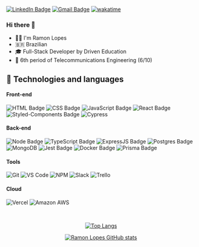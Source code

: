[![LinkedIn Badge](https://img.shields.io/badge/LinkedIn-0077B5?style=for-the-badge&logo=linkedin&logoColor=white)](https://www.linkedin.com/in/ramonlnas/)
[![Gmail Badge](https://img.shields.io/badge/Gmail-D14836?style=for-the-badge&logo=gmail&logoColor=white)](mailto:ramonlnasdev@gmail.com)
[![wakatime](https://wakatime.com/badge/user/af270bc6-e9b4-499e-b2ef-216b122c7fce.svg)](https://wakatime.com/@1de82326-e168-4347-8da2-0655cc0cbc91)

### Hi there  👋
- 🙋‍♂️ I'm Ramon Lopes                                                                 
- 🇧🇷 Brazilian
- 🎓 Full-Stack Developer by Driven Education
- 📘 6th period of Telecommunications Engineering (6/10)

## 📝 Technologies and languages

#### **Front-end**

![HTML Badge](https://img.shields.io/badge/HTML5-E34F26?style=for-the-badge&logo=html5&logoColor=white)
![CSS Badge](https://img.shields.io/badge/CSS3-1572B6?style=for-the-badge&logo=css3&logoColor=white)
![JavaScript Badge](https://img.shields.io/badge/JavaScript-323330?style=for-the-badge&logo=javascript&logoColor=F7DF1E)
![React Badge](https://img.shields.io/badge/React-20232A?style=for-the-badge&logo=react&logoColor=61DAFB)
![Styled-Components Badge](https://img.shields.io/badge/styled--components-DB7093?style=for-the-badge&logo=styled-components&logoColor=white)
![Cypress](https://img.shields.io/badge/Cypress-17202C?style=for-the-badge&logo=cypress&logoColor=white)

#### **Back-end**

![Node Badge](https://img.shields.io/badge/Node.js-339933?style=for-the-badge&logo=nodedotjs&logoColor=white)
![TypeScript Badge](https://img.shields.io/badge/TypeScript-007ACC?style=for-the-badge&logo=typescript&logoColor=white)
![ExpressJS Badge](https://img.shields.io/badge/Express.js-000000?style=for-the-badge&logo=express&logoColor=white)
![Postgres Badge](https://img.shields.io/badge/PostgreSQL-316192?style=for-the-badge&logo=postgresql&logoColor=white)
![MongoDB](https://img.shields.io/badge/MongoDB-%234ea94b.svg?style=for-the-badge&logo=mongodb&logoColor=white)
![Jest Badge](https://img.shields.io/badge/Jest-C21325?style=for-the-badge&logo=jest&logoColor=white)
![Docker Badge](https://img.shields.io/badge/Docker-000000?style=for-the-badge&logo=docker&logoColor=white)
![Prisma Badge](https://img.shields.io/badge/Prisma-3982CE?style=for-the-badge&logo=Prisma&logoColor=white)

#### **Tools**

![Git](https://img.shields.io/badge/Git-F05032?style=for-the-badge&logo=git&logoColor=white)
![VS Code](https://img.shields.io/badge/VS_Code-0078D4?style=for-the-badge&logo=visual%20studio%20code&logoColor=white)
![NPM](https://img.shields.io/badge/NPM-FFF?style=for-the-badge&logo=npm)
![Slack](https://img.shields.io/badge/Slack-4A154B?style=for-the-badge&logo=slack&logoColor=white)
![Trello](https://img.shields.io/badge/Trello-0079BF?style=for-the-badge&logo=trello&logoColor=white)

#### **Cloud**

![Vercel](https://img.shields.io/badge/Vercel-000000?style=for-the-badge&logo=vercel&logoColor=white)
![Amazon AWS](https://img.shields.io/badge/Amazon_AWS-FF9900?style=for-the-badge&logo=amazonaws&logoColor=white)




<br/>

<div align="center">

[![Top Langs](https://github-readme-stats.vercel.app/api/top-langs/?username=ramonlnas&layout=compact)](https://github.com/anuraghazra/github-readme-stats)

[![Ramon Lopes GitHub stats](https://github-readme-stats.vercel.app/api?username=ramonlnas&hide=issues&show_icons=true&theme=tokyonight)](https://github.com/leolucasguedes/github-readme-stats)
</div>
